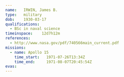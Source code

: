 ```yaml
---
name:	IRWIN, James B.
type:	military
dob:	1930-03-17
qualifications:
  - BSc in naval science
timeinspace:	12d7h12m
references:
  - http://www.nasa.gov/pdf/740566main_current.pdf
missions:
  - name: Apollo 15
    time_start:   1971-07-26T13:34Z
    time_end:     1971-08-07T20:45:54Z
evas:
---
```

